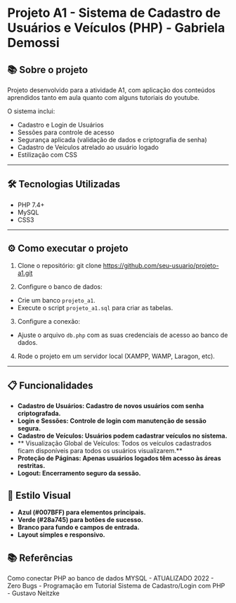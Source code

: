 # Projeto A1 - Sistema de Cadastro de Usuários e Veículos (PHP) - Gabriela Demossi

## 📚 Sobre o projeto
Projeto desenvolvido para a atividade A1, com aplicação dos conteúdos aprendidos tanto em aula quanto com alguns tutoriais do youtube.

O sistema inclui:
- Cadastro e Login de Usuários
- Sessões para controle de acesso
- Segurança aplicada (validação de dados e criptografia de senha)
- Cadastro de Veículos atrelado ao usuário logado
- Estilização com CSS

---

## 🛠️ Tecnologias Utilizadas
- PHP 7.4+
- MySQL
- CSS3

---

## ⚙️ Como executar o projeto

1. Clone o repositório:
git clone https://github.com/seu-usuario/projeto-a1.git


2. Configure o banco de dados:
- Crie um banco `projeto_a1`.
- Execute o script `projeto_a1.sql` para criar as tabelas.

3. Configure a conexão:
- Ajuste o arquivo `db.php` com as suas credenciais de acesso ao banco de dados.

4. Rode o projeto em um servidor local (XAMPP, WAMP, Laragon, etc).

---

## 📋 Funcionalidades

- **Cadastro de Usuários: Cadastro de novos usuários com senha criptografada.**
- **Login e Sessões: Controle de login com manutenção de sessão segura.**
- **Cadastro de Veículos: Usuários podem cadastrar veículos no sistema.**
- ** Visualização Global de Veículos: Todos os veículos cadastrados ficam disponíveis para todos os usuários visualizarem.**
- **Proteção de Páginas: Apenas usuários logados têm acesso às áreas restritas.**
- **Logout: Encerramento seguro da sessão.**

## 🎨 Estilo Visual

- **Azul (#007BFF) para elementos principais.**
- **Verde (#28a745) para botões de sucesso.**
- **Branco para fundo e campos de entrada.**
- **Layout simples e responsivo.**


## 📚 Referências

Como conectar PHP ao banco de dados MYSQL - ATUALIZADO 2022 - Zero Bugs - Programação em Tutorial
Sistema de Cadastro/Login com PHP - Gustavo Neitzke
